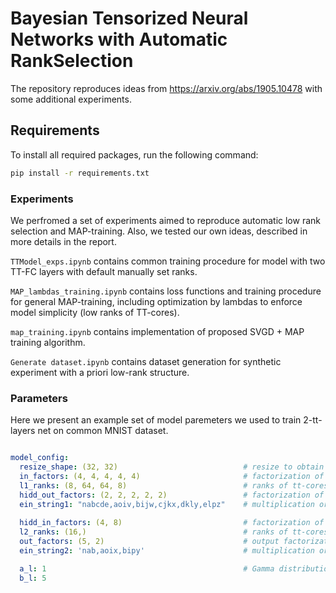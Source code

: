 # Bayesian Tensorized Neural Networks with Automatic RankSelection

The repository reproduces ideas from https://arxiv.org/abs/1905.10478 with some additional experiments.

## Requirements

To install all required packages, run the following command:

```bash
pip install -r requirements.txt
```

### Experiments

We perfromed a set of experiments aimed to reproduce automatic low rank selection and MAP-training. 
Also, we tested our own ideas, described in more details in the report.

```TTModel_exps.ipynb``` contains common training procedure for model with two TT-FC layers with default manually set ranks.

```MAP_lambdas_training.ipynb``` contains loss functions and training procedure for general MAP-training, 
including optimization by lambdas to enforce model simplicity (low ranks of TT-cores).

```map_training.ipynb``` contains implementation of proposed SVGD + MAP training algorithm. 

```Generate dataset.ipynb``` contains dataset generation for synthetic experiment with a priori low-rank structure.


### Parameters
Here we present an example set of model paremeters we used to train 2-tt-layers net on common MNIST dataset.

```yaml

model_config:
  resize_shape: (32, 32)                            # resize to obtain good factorization of input dimensions
  in_factors: (4, 4, 4, 4, 4)                       # factorization of input
  l1_ranks: (8, 64, 64, 8)                          # ranks of tt-cores of the 1st layer, presented by maximum rank for particular factorization
  hidd_out_factors: (2, 2, 2, 2, 2)                 # factorization of output of the 1st layer 
  ein_string1: "nabcde,aoiv,bijw,cjkx,dkly,elpz"    # multiplication order for multidimensional tensors
    
  hidd_in_factors: (4, 8)                           # factorization of input of the 2nd layer
  l2_ranks: (16,)                                   # ranks of tt-cores of the second layer
  out_factors: (5, 2)                               # output factorization
  ein_string2: 'nab,aoix,bipy'                      # multiplication order for multidimensional tensors

  a_l: 1                                            # Gamma distribution paremeters for lambdas prior
  b_l: 5
```
